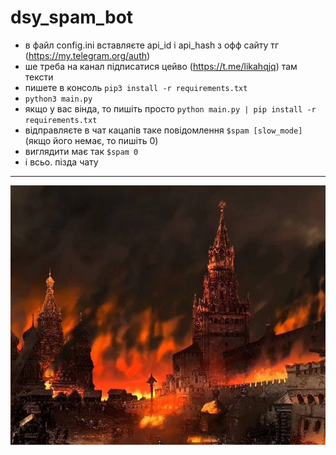 # dsy_spam_bot

- в файл config.ini вставляєте api_id i api_hash з офф сайту тг (https://my.telegram.org/auth)
- ше треба на канал підписатися цейво (https://t.me/likahqjq) там тексти
- пишете в консоль ```pip3 install -r requirements.txt```
- ```python3 main.py```
- якщо у вас вінда, то пишіть просто ```python main.py | pip install -r requirements.txt```
- відправляєте в чат кацапів таке повідомлення ```$spam [slow_mode]``` (якщо його немає, то пишіть 0)
- виглядити має так ```$spam 0```
- і всьо. пізда чату

---

![lel](hehehe.jpg)
